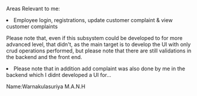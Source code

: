 
Areas Relevant to me:
<li>Employee login, registrations, update customer complaint & view customer complaints</li>

Please note that, even if this subsystem could be developed to for more advanced level, that didn't, as the main target is to develop the UI with only crud operations performed, but please note that there are still validations in the backend and the front end.

<li>Please note that in addition add complaint was also done by me in the backend which I didnt developed a UI for...</li>

Name:Warnakulasuriya M.A.N.H

